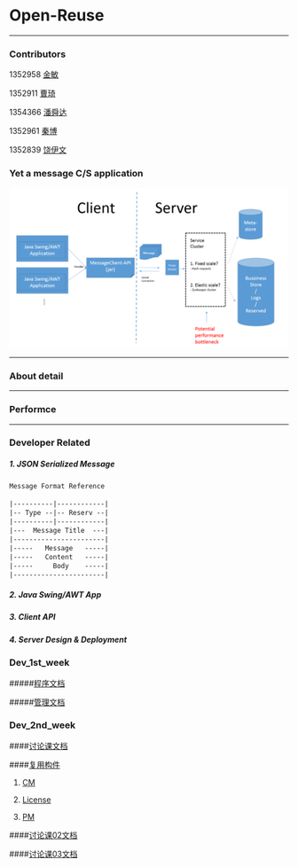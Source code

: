 # Open-Reuse

----------

### Contributors

1352958 [金敏](https://github.com/yue9944882)

1352911 [曹琦](https://github.com/Jasminekiki)

1354366 [潘舜达](https://github.com/YZLemon)

1352961 [秦博](https://github.com/BrunoQin)

1352839 [饶伊文](https://github.com/wenwen195)

### Yet a message C/S application
![](https://github.com/BrunoQin/Open-Reuse/blob/master/img/Architecture.png)

-------

### About detail

-------

### Performce

-------

### Developer Related

##### 1. JSON Serialized Message
	
	Message Format Reference
	
	|----------|------------|
	|-- Type --|-- Reserv --|
	|----------|------------|
	|---  Message Title  ---|
	|-----------------------|
	|-----   Message   -----|
	|-----   Content   -----|
	|-----     Body    -----|
	|-----------------------|


##### 2. Java Swing/AWT App

##### 3. Client API

##### 4. Server Design & Deployment

### Dev_1st_week

#####[程序文档](https://github.com/BrunoQin/Open-Reuse/wiki/%E7%A8%8B%E5%BA%8F%E6%96%87%E6%A1%A3)

#####[管理文档](https://github.com/BrunoQin/Open-Reuse/wiki/%E7%AE%A1%E7%90%86%E6%96%87%E6%A1%A3)

### Dev_2nd_week

####[讨论课文档](https://github.com/BrunoQin/Open-Reuse/tree/master/%E8%AE%A8%E8%AE%BA%E8%AF%BE%E5%86%85%E5%AE%B9)

####[复用构件](https://github.com/BrunoQin/Open-Reuse/tree/master/%E5%A4%8D%E7%94%A8%E6%9E%84%E4%BB%B6)

1. [CM](https://github.com/BrunoQin/Open-Reuse/tree/master/%E5%A4%8D%E7%94%A8%E6%9E%84%E4%BB%B6/CM)

2. [License](https://github.com/BrunoQin/Open-Reuse/tree/master/%E5%A4%8D%E7%94%A8%E6%9E%84%E4%BB%B6/License)

3. [PM](https://github.com/BrunoQin/Open-Reuse/tree/master/%E5%A4%8D%E7%94%A8%E6%9E%84%E4%BB%B6/PM)

####[讨论课02文档](https://github.com/BrunoQin/Open-Reuse/tree/master/%E8%AE%A8%E8%AE%BA%E8%AF%BE%E5%86%85%E5%AE%B9/%E8%AE%A8%E8%AE%BA%E8%AF%BE02)


####[讨论课03文档](https://github.com/BrunoQin/Open-Reuse/tree/master/%E8%AE%A8%E8%AE%BA%E8%AF%BE%E5%86%85%E5%AE%B9/%E8%AE%A8%E8%AE%BA%E8%AF%BE03)
